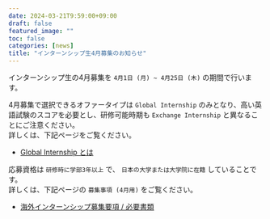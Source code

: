 ```yaml
---
date: 2024-03-21T9:59:00+09:00
draft: false
featured_image: ""
toc: false
categories: [news]
title: "インターンシップ生4月募集のお知らせ"
---
```


インターンシップ生の4月募集を `4月1日 (月) ~ 4月25日 (木)` の期間で行います。

4月募集で選択できるオファータイプは `Global Internship` のみとなり、高い英語試験のスコアを必要とし、研修可能時期も `Exchange Internship` と異なることにご注意ください。<br>
詳しくは、下記ページをご覧ください。
- [Global Internship とは](../offers.md#global-internship-とは)

応募資格は `研修時に学部3年以上` で、 `日本の大学または大学院に在籍` していることです。<br>
詳しくは、下記ページの `募集事項 (4月用)` をご覧ください。
- [海外インターンシップ募集要項 / 必要書類](../required-docs.md)
